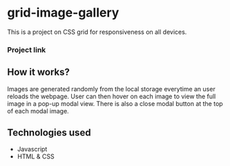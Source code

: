 # grid-image-gallery

This is a project on CSS grid for responsiveness on all devices.

### Project link


## How it works?
Images are generated randomly from the local storage everytime an user reloads the webpage. User can then hover on each image to view the full image in a pop-up modal view. There is also a close modal button at the top of each modal image.

## Technologies used
* Javascript
* HTML & CSS
